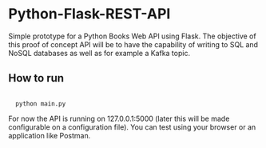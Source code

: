# Python-Flask-REST-API

Simple prototype for a Python Books Web API using Flask. 
The objective of this proof of concept API will be to have the capability of writing to SQL and NoSQL databases as well as for example a Kafka topic.

## How to run

<code>
  python main.py
</code>

For now the API is running on 127.0.0.1:5000 (later this will be made configurable on a configuration file). You can test using your browser or an application like Postman.

